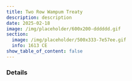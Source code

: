 ```yaml
---
title: Two Row Wampum Treaty
description: description
date: 2025-02-18
image: /img/placeholder/600x200-dddddd.gif
section:
  image: /img/placeholder/500x333-7e57ee.gif
  info: 1613 CE
show_table_of_content: false
---
```

### Details
